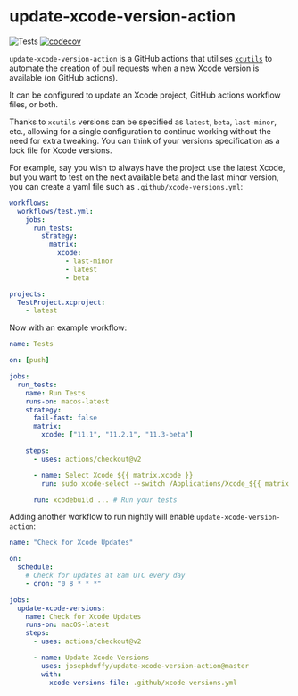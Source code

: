 # update-xcode-version-action

![Tests](https://github.com/JosephDuffy/update-xcode-version-action/workflows/Tests/badge.svg)
[![codecov](https://codecov.io/gh/JosephDuffy/update-xcode-version-action/branch/master/graph/badge.svg)](https://codecov.io/gh/JosephDuffy/update-xcode-version-action)

`update-xcode-version-action` is a GitHub actions that utilises [`xcutils`](https://github.com/JosephDuffy/xcutils) to automate the creation of pull requests when a new Xcode version is available (on GitHub actions).

It can be configured to update an Xcode project, GitHub actions workflow files, or both.

Thanks to `xcutils` versions can be specified as `latest`, `beta`, `last-minor`, etc., allowing for a single configuration to continue working without the need for extra tweaking. You can think of your versions specification as a lock file for Xcode versions.

For example, say you wish to always have the project use the latest Xcode, but you want to test on the next available beta and the last minor version, you can create a yaml file such as `.github/xcode-versions.yml`:

```yaml
workflows:
  workflows/test.yml:
    jobs:
      run_tests:
        strategy:
          matrix:
            xcode:
              - last-minor
              - latest
              - beta

projects:
  TestProject.xcproject:
    - latest
```

Now with an example workflow:

```yaml
name: Tests

on: [push]

jobs:
  run_tests:
    name: Run Tests
    runs-on: macos-latest
    strategy:
      fail-fast: false
      matrix:
        xcode: ["11.1", "11.2.1", "11.3-beta"]

    steps:
      - uses: actions/checkout@v2

      - name: Select Xcode ${{ matrix.xcode }}
        run: sudo xcode-select --switch /Applications/Xcode_${{ matrix.xcode }}.app

      run: xcodebuild ... # Run your tests
```

Adding another workflow to run nightly will enable `update-xcode-version-action`:

```yaml
name: "Check for Xcode Updates"

on:
  schedule:
    # Check for updates at 8am UTC every day
    - cron: "0 8 * * *"

jobs:
  update-xcode-versions:
    name: Check for Xcode Updates
    runs-on: macOS-latest
    steps:
      - uses: actions/checkout@v2

      - name: Update Xcode Versions
        uses: josephduffy/update-xcode-version-action@master
        with:
          xcode-versions-file: .github/xcode-versions.yml
```
